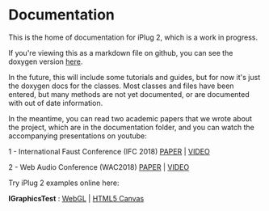 # Documentation

This is the home of documentation for iPlug 2, which is a work in progress.

If you're viewing this as a markdown file on github, you can see the doxygen version [here](https://iplug2.github.io/iPlug2/).

In the future, this will include some tutorials and guides, but for now it's just the doxygen docs for the classes. Most classes and files have been entered, but many methods are not yet documented, or are documented with out of date information.

In the meantime, you can read two academic papers that we wrote about the project, which are in the documentation folder, and you can watch the accompanying presentations on youtube:

1 - International Faust Conference (IFC 2018) [PAPER](https://github.com/iPlug2/iPlug2/raw/master/Documentation/Papers/IFC2018.pdf) | [VIDEO](https://youtu.be/SLHGxBYeID4)

2 - Web Audio Conference (WAC2018) [PAPER](https://github.com/iPlug2/iPlug2/raw/master/Documentation/Papers/WAC2018.pdf) | [VIDEO](https://youtu.be/DDrgW4Qyz8Y)


Try iPlug 2 examples online here:

**IGraphicsTest** : [WebGL](https://iplug2.github.io/webgl/IGraphicsTest/) | [HTML5 Canvas](https://iplug2.github.io/canvas/IGraphicsTest/)

<!--
## Introduction

### Requirements
iPlug 2 requires a compiler that supports C++11, and is tested with MS Visual Studio 2017 and Xcode 10. It is developed to target Windows 7 or higher and macOS 10.7+. If you wish to compile for older operating systems it may be possible, but will require adjusting some settings.

## About this documentation
### Where do I begin?
See [Getting Started](md_quickstart.html) and check out the [Examples](md_examples.html)

### How do I upgrade an old WDL-OL project?
See [How to Upgrade](md_upgrade.html)

### Experienced developers
See [Advanced Documentation](md_advanced.html) and if you would like to contribute to the project, check the [Code Style](md_codingstyle.html)

-->